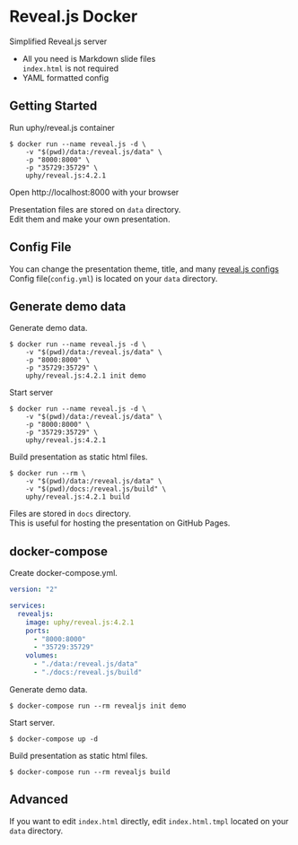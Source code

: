 # Reveal.js Docker

Simplified Reveal.js server

- All you need is Markdown slide files  
  `index.html` is not required
- YAML formatted config

## Getting Started

Run uphy/reveal.js container

```console
$ docker run --name reveal.js -d \
    -v "$(pwd)/data:/reveal.js/data" \
    -p "8000:8000" \
    -p "35729:35729" \
    uphy/reveal.js:4.2.1
```

Open http://localhost:8000 with your browser

Presentation files are stored on `data` directory.  
Edit them and make your own presentation.

## Config File

You can change the presentation theme, title, and many [reveal.js configs](https://github.com/hakimel/reveal.js/#configuration)  
Config file(`config.yml`) is located on your `data` directory. 

## Generate demo data

Generate demo data.

```console
$ docker run --name reveal.js -d \
    -v "$(pwd)/data:/reveal.js/data" \
    -p "8000:8000" \
    -p "35729:35729" \
    uphy/reveal.js:4.2.1 init demo
```

Start server

```console
$ docker run --name reveal.js -d \
    -v "$(pwd)/data:/reveal.js/data" \
    -p "8000:8000" \
    -p "35729:35729" \
    uphy/reveal.js:4.2.1
```

Build presentation as static html files.  

```console
$ docker run --rm \
    -v "$(pwd)/data:/reveal.js/data" \
    -v "$(pwd)/docs:/reveal.js/build" \
    uphy/reveal.js:4.2.1 build
```

Files are stored in `docs` directory.  
This is useful for hosting the presentation on GitHub Pages.

## docker-compose

Create docker-compose.yml.

```yaml
version: "2"

services:
  revealjs:
    image: uphy/reveal.js:4.2.1
    ports:
      - "8000:8000"
      - "35729:35729"
    volumes:
      - "./data:/reveal.js/data"
      - "./docs:/reveal.js/build"
```

Generate demo data.

```console
$ docker-compose run --rm revealjs init demo
```

Start server.

```console
$ docker-compose up -d
```

Build presentation as static html files.  

```console
$ docker-compose run --rm revealjs build
```

## Advanced

If you want to edit `index.html` directly, edit `index.html.tmpl` located on your `data` directory.